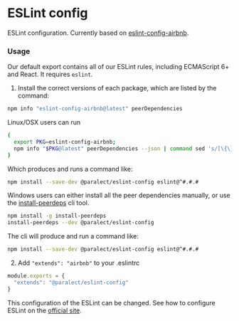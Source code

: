 # ESLint config

ESLint configuration. Currently based on [eslint-config-airbnb](https://github.com/airbnb/javascript).

### Usage

Our default export contains all of our ESLint rules, including ECMAScript 6+ and React. It requires `eslint`.

1. Install the correct versions of each package, which are listed by the command:
```bash
npm info "eslint-config-airbnb@latest" peerDependencies
```

Linux/OSX users can run
```bash
(
  export PKG=eslint-config-airbnb;
  npm info "$PKG@latest" peerDependencies --json | command sed 's/[\{\},]//g ; s/: /@/g' | xargs npm install --save-dev "$PKG@latest"
)
```

Which produces and runs a command like:
```bash
npm install --save-dev @paralect/eslint-config eslint@^#.#.#
```

Windows users can either install all the peer dependencies manually, or use the [install-peerdeps](https://github.com/nathanhleung/install-peerdeps) cli tool.
```bash
npm install -g install-peerdeps
install-peerdeps --dev @paralect/eslint-config
```

The cli will produce and run a command like:
```bash
npm install --save-dev @paralect/eslint-config eslint@^#.#.#
```

2. Add `"extends": "airbnb"` to your .eslintrc
```javascript
module.exports = {
  "extends": "@paralect/eslint-config"
}
```

This configuration of the ESLint can be changed. See how to configure ESLint on the [official site](https://eslint.org/docs/user-guide/configuring).
